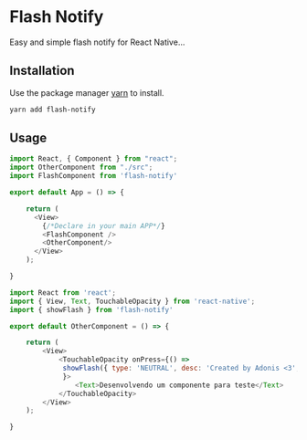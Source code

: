 # Flash Notify

Easy and simple flash notify for React Native...

## Installation

Use the package manager [yarn](https://yarnpkg.com/) to install.

```bash
yarn add flash-notify
```

## Usage

```javascript
import React, { Component } from "react";
import OtherComponent from "./src";
import FlashComponent from 'flash-notify'

export default App = () => {

    return (
      <View>
        {/*Declare in your main APP*/}
        <FlashComponent />
        <OtherComponent/>
      </View>
    );

}
```


```javascript
import React from 'react';
import { View, Text, TouchableOpacity } from 'react-native';
import { showFlash } from 'flash-notify'

export default OtherComponent = () => {

    return (
        <View>
            <TouchableOpacity onPress={() =>
             showFlash({ type: 'NEUTRAL', desc: 'Created by Adonis <3', title: 'Flash Message' }) 
             }>
                <Text>Desenvolvendo um componente para teste</Text>
            </TouchableOpacity>
        </View>
    );

}
